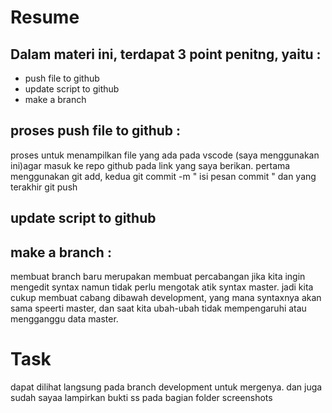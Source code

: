 # Resume
## Dalam materi ini, terdapat 3 point penitng, yaitu :
- push file to github
- update script to github
- make a branch
## proses push file to github :
proses untuk menampilkan file yang ada pada vscode (saya menggunakan ini)agar masuk ke repo github pada link yang saya berikan. pertama menggunakan git add, kedua git commit -m " isi pesan commit " dan yang terakhir git push
## update script to github 
## make a branch :
membuat branch baru merupakan membuat percabangan jika kita ingin mengedit syntax namun tidak perlu mengotak atik syntax master. jadi kita cukup membuat cabang dibawah development, yang mana syntaxnya akan sama speerti master, dan saat kita ubah-ubah tidak mempengaruhi atau mengganggu data master.
# Task
dapat dilihat langsung pada branch development untuk mergenya. dan juga sudah sayaa lampirkan bukti ss pada bagian folder screenshots